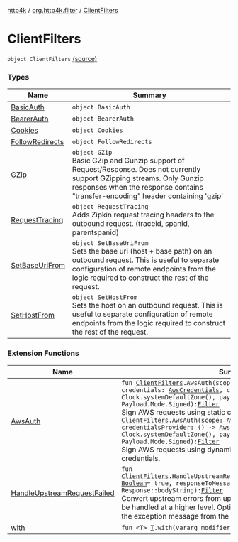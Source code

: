 [http4k](../../index.md) / [org.http4k.filter](../index.md) / [ClientFilters](./index.md)

# ClientFilters

`object ClientFilters` [(source)](https://github.com/http4k/http4k/blob/master/http4k-core/src/main/kotlin/org/http4k/filter/ClientFilters.kt#L23)

### Types

| Name | Summary |
|---|---|
| [BasicAuth](-basic-auth/index.md) | `object BasicAuth` |
| [BearerAuth](-bearer-auth/index.md) | `object BearerAuth` |
| [Cookies](-cookies/index.md) | `object Cookies` |
| [FollowRedirects](-follow-redirects/index.md) | `object FollowRedirects` |
| [GZip](-g-zip/index.md) | `object GZip`<br>Basic GZip and Gunzip support of Request/Response. Does not currently support GZipping streams. Only Gunzip responses when the response contains "transfer-encoding" header containing 'gzip' |
| [RequestTracing](-request-tracing/index.md) | `object RequestTracing`<br>Adds Zipkin request tracing headers to the outbound request. (traceid, spanid, parentspanid) |
| [SetBaseUriFrom](-set-base-uri-from/index.md) | `object SetBaseUriFrom`<br>Sets the base uri (host + base path) on an outbound request. This is useful to separate configuration of remote endpoints from the logic required to construct the rest of the request. |
| [SetHostFrom](-set-host-from/index.md) | `object SetHostFrom`<br>Sets the host on an outbound request. This is useful to separate configuration of remote endpoints from the logic required to construct the rest of the request. |

### Extension Functions

| Name | Summary |
|---|---|
| [AwsAuth](../-aws-auth.md) | `fun `[`ClientFilters`](./index.md)`.AwsAuth(scope: `[`AwsCredentialScope`](../../org.http4k.aws/-aws-credential-scope/index.md)`, credentials: `[`AwsCredentials`](../../org.http4k.aws/-aws-credentials/index.md)`, clock: Clock = Clock.systemDefaultZone(), payloadMode: `[`Payload.Mode`](../-payload/-mode/index.md)` = Payload.Mode.Signed): `[`Filter`](../../org.http4k.core/-filter/index.md)<br>Sign AWS requests using static credentials.`fun `[`ClientFilters`](./index.md)`.AwsAuth(scope: `[`AwsCredentialScope`](../../org.http4k.aws/-aws-credential-scope/index.md)`, credentialsProvider: () -> `[`AwsCredentials`](../../org.http4k.aws/-aws-credentials/index.md)`, clock: Clock = Clock.systemDefaultZone(), payloadMode: `[`Payload.Mode`](../-payload/-mode/index.md)` = Payload.Mode.Signed): `[`Filter`](../../org.http4k.core/-filter/index.md)<br>Sign AWS requests using dynamically provided (expiring) credentials. |
| [HandleUpstreamRequestFailed](../-handle-upstream-request-failed.md) | `fun `[`ClientFilters`](./index.md)`.HandleUpstreamRequestFailed(notFoundIsAcceptable: `[`Boolean`](https://kotlinlang.org/api/latest/jvm/stdlib/kotlin/-boolean/index.html)` = true, responseToMessage: `[`Response`](../../org.http4k.core/-response/index.md)`.() -> `[`String`](https://kotlinlang.org/api/latest/jvm/stdlib/kotlin/-string/index.html)` = Response::bodyString): `[`Filter`](../../org.http4k.core/-filter/index.md)<br>Convert upstream errors from upstream into exceptions which can be handled at a higher level. Optionally pass in a function to format the exception message from the response. |
| [with](../../org.http4k.core/with.md) | `fun <T> `[`T`](../../org.http4k.core/with.md#T)`.with(vararg modifiers: (`[`T`](../../org.http4k.core/with.md#T)`) -> `[`T`](../../org.http4k.core/with.md#T)`): `[`T`](../../org.http4k.core/with.md#T) |

